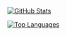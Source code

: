 [![GitHub Stats](https://github-readme-stats.vercel.app/api?username=TheTerrior&count_private=true&show_icons=true)](https://github.com/TheTerrior)

[![Top Languages](https://github-readme-stats.vercel.app/api/top-langs/?username=TheTerrior&hide=php)](https://github.com/TheTerrior)

<!--
**TheTerrior/TheTerrior** is a ✨ _special_ ✨ repository because its `README.md` (this file) appears on your GitHub profile.

Here are some ideas to get you started:

- 🔭 I’m currently working on ...
- 🌱 I’m currently learning ...
- 👯 I’m looking to collaborate on ...
- 🤔 I’m looking for help with ...
- 💬 Ask me about ...
- 📫 How to reach me: ...
- 😄 Pronouns: ...
- ⚡ Fun fact: ...
-->
